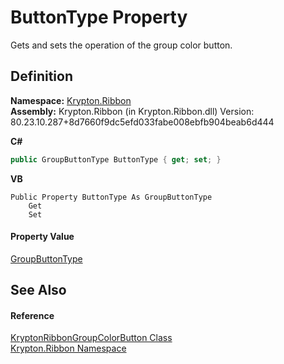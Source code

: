 # ButtonType Property


Gets and sets the operation of the group color button.



## Definition
**Namespace:** <a href="1e9bc734-cff9-e9b8-f013-94cdac669794.md">Krypton.Ribbon</a>  
**Assembly:** Krypton.Ribbon (in Krypton.Ribbon.dll) Version: 80.23.10.287+8d7660f9dc5efd033fabe008ebfb904beab6d444

**C#**
``` C#
public GroupButtonType ButtonType { get; set; }
```
**VB**
``` VB
Public Property ButtonType As GroupButtonType
	Get
	Set
```



#### Property Value
<a href="1d5bd56d-21ad-3a50-884e-a938e61dca19.md">GroupButtonType</a>

## See Also


#### Reference
<a href="bab30d37-4263-5f5f-f567-4b11a8d08430.md">KryptonRibbonGroupColorButton Class</a>  
<a href="1e9bc734-cff9-e9b8-f013-94cdac669794.md">Krypton.Ribbon Namespace</a>  
